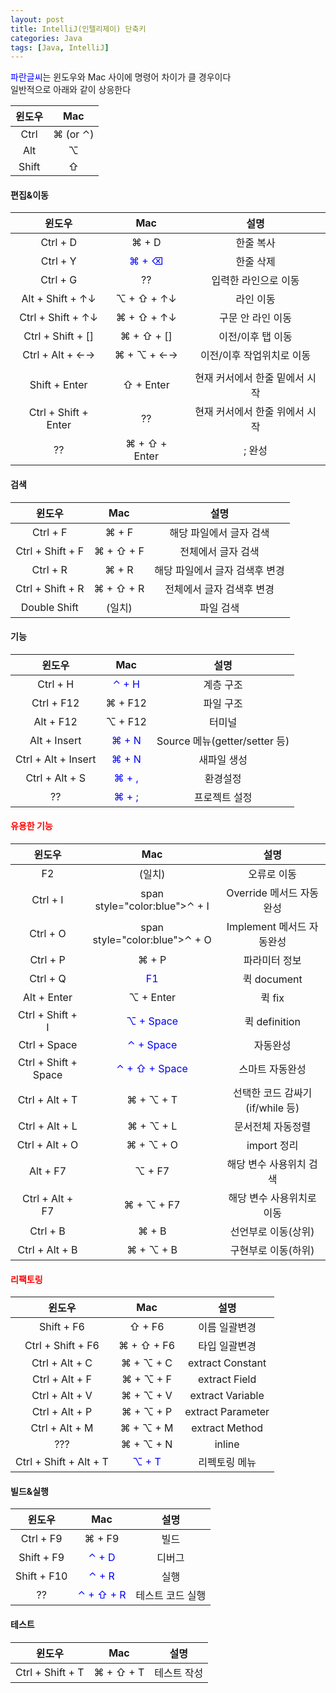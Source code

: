 ```yaml
---
layout: post
title: IntelliJ(인텔리제이) 단축키
categories: Java
tags: [Java, IntelliJ]
---
```

<span style="color:blue">파란글씨</span>는 윈도우와 Mac 사이에 명령어 차이가 클 경우이다  
일반적으로 아래와 같이 상응한다

|윈도우|Mac|
|:--:|:--:|  
|Ctrl|⌘ (or ⌃)|
|Alt|⌥|
|Shift|⇧|

#### 편집&이동

|윈도우|Mac|설명|
|:--:|:--:|:--:|
|Ctrl + D|⌘ + D|한줄 복사|
|Ctrl + Y|<span style="color:blue">⌘ + ⌫</span>|한줄 삭제|
|Ctrl + G|??|입력한 라인으로 이동|
|Alt + Shift + ↑↓|⌥ + ⇧ + ↑↓|라인 이동|
|Ctrl + Shift + ↑↓|⌘ + ⇧ + ↑↓|구문 안 라인 이동|
|Ctrl + Shift + []|⌘ + ⇧ + []|이전/이후 탭 이동|
|Ctrl + Alt + ←→|⌘ + ⌥ + ←→|이전/이후 작업위치로 이동|
|||
|Shift + Enter|⇧ + Enter|현재 커서에서 한줄 밑에서 시작|
|Ctrl + Shift + Enter|??|현재 커서에서 한줄 위에서 시작|
|??|⌘ + ⇧ + Enter|; 완성|

#### 검색

|윈도우|Mac|설명|
|:--:|:--:|:--:|
|Ctrl + F|⌘ + F|해당 파일에서 글자 검색|
|Ctrl + Shift + F|⌘ + ⇧ + F|전체에서 글자 검색|
|Ctrl + R|⌘ + R|해당 파일에서 글자 검색후 변경|
|Ctrl + Shift + R|⌘ + ⇧ + R|전체에서 글자 검색후 변경|
|Double Shift|(일치)|파일 검색|

#### 기능

|윈도우|Mac|설명|
|:--:|:--:|:--:|
|Ctrl + H|<span style="color:blue">⌃ + H</span>|계층 구조|
|Ctrl + F12|⌘ + F12|파일 구조|
|Alt + F12|⌥ + F12|터미널|
|Alt + Insert|<span style="color:blue">⌘ + N</span>|Source 메뉴(getter/setter 등)|
|Ctrl + Alt + Insert|<span style="color:blue">⌘ + N</span>|새파일 생성|
|Ctrl + Alt + S|<span style="color:blue">⌘ + ,</span>|환경설정|
|??|<span style="color:blue">⌘ + ;</span>|프로젝트 설정|


#### <span style="color:red">유용한 기능</span>

|윈도우|Mac|설명|
|:--:|:--:|:--:|
|F2|(일치)|오류로 이동|
|Ctrl + I|span style="color:blue">⌃ + I</span>|Override 메서드 자동완성|
|Ctrl + O|span style="color:blue">⌃ + O</span>|Implement 메서드 자동완성|
|Ctrl + P|⌘ + P|파라미터 정보|
|Ctrl + Q|<span style="color:blue">F1</span>|퀵 document|
|Alt + Enter|⌥ + Enter|퀵 fix|
|Ctrl + Shift + I|<span style="color:blue">⌥ + Space</span>|퀵 definition|
|Ctrl + Space|<span style="color:blue">⌃ + Space</span>|자동완성|
|Ctrl + Shift + Space|<span style="color:blue">⌃ + ⇧ + Space</span>|스마트 자동완성|
|Ctrl + Alt + T|⌘ + ⌥ + T|선택한 코드 감싸기(if/while 등)|
|Ctrl + Alt + L|⌘ + ⌥ + L|문서전체 자동정렬|
|Ctrl + Alt + O|⌘ + ⌥ + O|import 정리|
|Alt + F7|⌥ + F7|해당 변수 사용위치 검색|
|Ctrl + Alt + F7|⌘ + ⌥ + F7|해당 변수 사용위치로 이동|
|Ctrl + B|⌘ + B|선언부로 이동(상위)|
|Ctrl + Alt + B|⌘ + ⌥ + B|구현부로 이동(하위)|

#### <span style="color:red">리팩토링</span>

|윈도우|Mac|설명|
|:--:|:--:|:--:|
|Shift + F6|⇧ + F6|이름 일괄변경|
|Ctrl + Shift + F6|⌘ + ⇧ + F6|타입 일괄변경|
|Ctrl + Alt + C|⌘ + ⌥ + C|extract Constant|
|Ctrl + Alt + F|⌘ + ⌥ + F|extract Field|
|Ctrl + Alt + V|⌘ + ⌥ + V|extract Variable|
|Ctrl + Alt + P|⌘ + ⌥ + P|extract Parameter|
|Ctrl + Alt + M|⌘ + ⌥ + M|extract Method|
|???|⌘ + ⌥ + N|inline|
|Ctrl + Shift + Alt + T|<span style="color:blue">⌥ + T</span>|리펙토링 메뉴|

#### 빌드&실행

|윈도우|Mac|설명|
|:--:|:--:|:--:|
|Ctrl + F9|⌘ + F9|빌드|
|Shift + F9|<span style="color:blue">⌃ + D</span>|디버그|
|Shift + F10|<span style="color:blue">⌃ + R</span>|실행|
|??|<span style="color:blue">⌃ + ⇧ + R</span>|테스트 코드 실행|


#### 테스트

|윈도우|Mac|설명|
|:--:|:--:|:--:|
|Ctrl + Shift + T|⌘ + ⇧ + T|테스트 작성|